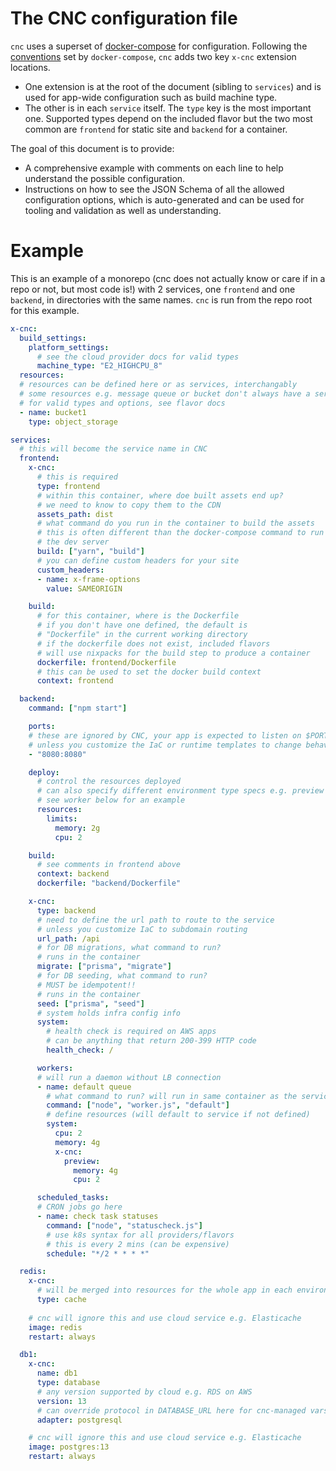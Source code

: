 
# The CNC configuration file

`cnc` uses a superset of [docker-compose](https://docs.docker.com/compose/compose-file/) for configuration. Following the [conventions](https://docs.docker.com/compose/compose-file/11-extension/) set by `docker-compose`, `cnc` adds two key `x-cnc` extension locations.

- One extension is at the root of the document (sibling to `services`) and is used for app-wide configuration such as build machine type.
- The other is in each `service` itself. The `type` key is the most important one. Supported types depend on the included flavor but the two most common are `frontend` for static site and `backend` for a container.

The goal of this document is to provide:

- A comprehensive example with comments on each line to help understand the possible configuration.
- Instructions on how to see the JSON Schema of all the allowed configuration options, which is auto-generated and can be used for tooling and validation as well as understanding.

# Example

This is an example of a monorepo (cnc does not actually know or care if in a repo or not, but most code is!) with 2 services, one `frontend` and one `backend`, in directories with the same names. `cnc` is run from the repo root for this example.

```yaml
x-cnc:
  build_settings:
    platform_settings:
      # see the cloud provider docs for valid types 
      machine_type: "E2_HIGHCPU_8"
  resources:
  # resources can be defined here or as services, interchangably
  # some resources e.g. message queue or bucket don't always have a server in dev
  # for valid types and options, see flavor docs
  - name: bucket1
    type: object_storage

services:
  # this will become the service name in CNC
  frontend:
    x-cnc:
      # this is required
      type: frontend
      # within this container, where doe built assets end up?
      # we need to know to copy them to the CDN
      assets_path: dist
      # what command do you run in the container to build the assets
      # this is often different than the docker-compose command to run
      # the dev server
      build: ["yarn", "build"]
      # you can define custom headers for your site
      custom_headers:
      - name: x-frame-options
        value: SAMEORIGIN

    build:
      # for this container, where is the Dockerfile
      # if you don't have one defined, the default is 
      # "Dockerfile" in the current working directory
      # if the dockerfile does not exist, included flavors
      # will use nixpacks for the build step to produce a container
      dockerfile: frontend/Dockerfile
      # this can be used to set the docker build context
      context: frontend

  backend:
    command: ["npm start"]

    ports:
    # these are ignored by CNC, your app is expected to listen on $PORT
    # unless you customize the IaC or runtime templates to change behavior
    - "8080:8080"

    deploy:
      # control the resources deployed
      # can also specify different environment type specs e.g. preview or production
      # see worker below for an example
      resources:
        limits:
          memory: 2g
          cpu: 2

    build:
      # see comments in frontend above
      context: backend
      dockerfile: "backend/Dockerfile"

    x-cnc:
      type: backend
      # need to define the url path to route to the service
      # unless you customize IaC to subdomain routing
      url_path: /api
      # for DB migrations, what command to run?
      # runs in the container
      migrate: ["prisma", "migrate"]
      # for DB seeding, what command to run?
      # MUST be idempotent!!
      # runs in the container
      seed: ["prisma", "seed"]
      # system holds infra config info
      system:
        # health check is required on AWS apps
        # can be anything that return 200-399 HTTP code
        health_check: /

      workers:
      # will run a daemon without LB connection
      - name: default queue
        # what command to run? will run in same container as the service
        command: ["node", "worker.js", "default"]
        # define resources (will default to service if not defined)
        system:
          cpu: 2
          memory: 4g
          x-cnc:
            preview:
              memory: 4g
              cpu: 2

      scheduled_tasks:
      # CRON jobs go here
      - name: check task statuses
        command: ["node", "statuscheck.js"]
        # use k8s syntax for all providers/flavors
        # this is every 2 mins (can be expensive)
        schedule: "*/2 * * * *"

  redis:
    x-cnc:
      # will be merged into resources for the whole app in each environment
      type: cache
    
    # cnc will ignore this and use cloud service e.g. Elasticache
    image: redis
    restart: always

  db1:
    x-cnc:
      name: db1
      type: database
      # any version supported by cloud e.g. RDS on AWS
      version: 13
      # can override protocol in DATABASE_URL here for cnc-managed vars
      adapter: postgresql

    # cnc will ignore this and use cloud service e.g. Elasticache
    image: postgres:13
    restart: always

```